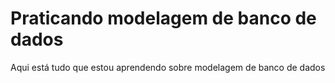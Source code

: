 # Praticando modelagem de banco de dados
Aqui está tudo que estou aprendendo sobre modelagem de banco de dados
